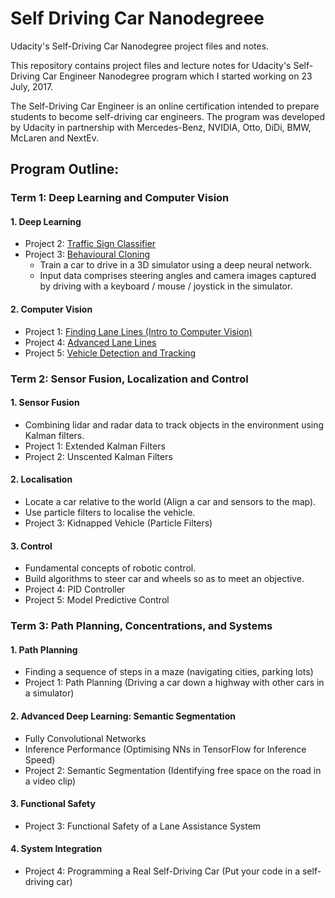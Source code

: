 # Self Driving Car Nanodegreee
Udacity's Self-Driving Car Nanodegree project files and notes.

This repository contains project files and lecture notes for Udacity's Self-Driving Car Engineer Nanodegree program which I started working on 23 July, 2017.

The Self-Driving Car Engineer is an online certification intended to prepare students to become self-driving car engineers. The program was developed by Udacity in partnership with  Mercedes-Benz, NVIDIA, Otto, DiDi, BMW, McLaren and NextEv.


## Program Outline:
### Term 1: Deep Learning and Computer Vision


#### 1. Deep Learning
- Project 2: [Traffic Sign Classifier](https://github.com/wzding/Self_Driving_Car_Nanodegree/tree/master/CarND-Traffic-Sign-Classifier-Project)
- Project 3: [Behavioural Cloning](https://github.com/wzding/Self_Driving_Car_Nanodegree/tree/master/CarND-Behavioral-Cloning-P3)
    - Train a car to drive in a 3D simulator using a deep neural network. 
    - Input data comprises steering angles and camera images captured by driving with a keyboard / mouse / joystick in the simulator.

#### 2. Computer Vision
- Project 1: [Finding Lane Lines (Intro to Computer Vision)](https://github.com/wzding/Self_Driving_Car_Nanodegree/tree/master/CarND-LaneLines-P1)
- Project 4: [Advanced Lane Lines](https://github.com/wzding/Self_Driving_Car_Nanodegree/tree/master/CarND-Advanced-Lane-Lines)
- Project 5: [Vehicle Detection and Tracking](https://github.com/wzding/Self_Driving_Car_Nanodegree/tree/master/CarND-Vehicle-Detection)


### Term 2: Sensor Fusion, Localization and Control

#### 1. Sensor Fusion
- Combining lidar and radar data to track objects in the environment using Kalman filters.
- Project 1: Extended Kalman Filters
- Project 2: Unscented Kalman Filters

#### 2. Localisation
- Locate a car relative to the world (Align a car and sensors to the map).
- Use particle filters to localise the vehicle.
- Project 3: Kidnapped Vehicle (Particle Filters)

#### 3. Control
- Fundamental concepts of robotic control.
- Build algorithms to steer car and wheels so as to meet an objective.
- Project 4: PID Controller
- Project 5: Model Predictive Control


### Term 3: Path Planning, Concentrations, and Systems
#### 1. Path Planning
- Finding a sequence of steps in a maze (navigating cities, parking lots)
- Project 1: Path Planning (Driving a car down a highway with other cars in a simulator)

#### 2. Advanced Deep Learning: Semantic Segmentation
- Fully Convolutional Networks
- Inference Performance (Optimising NNs in TensorFlow for Inference Speed)
- Project 2: Semantic Segmentation (Identifying free space on the road in a video clip)

#### 3. Functional Safety
- Project 3: Functional Safety of a Lane Assistance System

#### 4. System Integration
- Project 4: Programming a Real Self-Driving Car (Put your code in a self-driving car)

